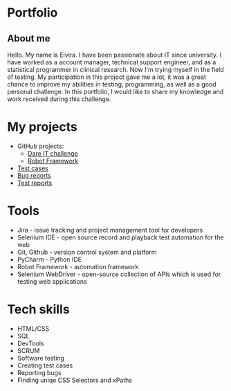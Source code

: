 # Portfolio

## About me
Hello. My name is Elvira. I have been passionate about IT since university. I have worked as a account manager, technical support engineer, and as a statistical programmer in clinical research. Now I'm trying myself in the field of testing. My participation in this project gave me a lot, it was a great chance to improve my abilities in testing, programming, as well as a good personal challenge. 
  In this portfolio, I would like to share my knowledge and work received during this challenge.

# My projects
  - GitHub projects:
     - [Dare IT challenge](https://github.com/elsera/Challenge_portfolio_elvira.git)
     - [Robot Framework](https://github.com/elsera/challenge_elvira_robotframework.git)
  - [Test cases](https://docs.google.com/spreadsheets/d/1DNXu8zbfdXuKenJCkNRadImPth6WWaRC/edit?usp=sharing&ouid=111131516974144232309&rtpof=true&sd=true)
  - [Bug reports](https://docs.google.com/spreadsheets/d/17a7l7W-BeSN9jYaVO-z96_NJ5AoqazBA5xlXIwozp44/edit?usp=sharing)
  - [Test reports](https://docs.google.com/spreadsheets/d/19acl7kLpYiyoTYb9Z6EiqKmWVcOy3usVVBUL_xO_9Kk/edit?usp=sharing)

# Tools
  - Jira - issue tracking and project management tool for developers
  - Selenium IDE - open source record and playback test automation for the web
  - Git, Github - version control system and platform
  - PyCharm - Python IDE
  - Robot Framework - automation framework
  - Selenium WebDriver - open-source collection of APIs which is used for testing web applications

# Tech skills
  - HTML/CSS
  - SQL
  - DevTools
  - SCRUM
  - Software testing
  - Creating test cases
  - Reporting bugs
  - Finding uniqe CSS Selectors and xPaths
  

